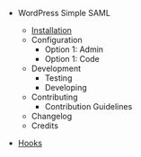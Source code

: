 - WordPress Simple SAML

	- [Installation](#Installation)
	- Configuration
		- Option 1: Admin
		- Option 1: Code
	- Development
		- Testing
		- Developing
	- Contributing
		- Contribution Guidelines
	- Changelog
	- Credits
	
- [Hooks](Hooks.md)